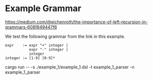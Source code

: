 # Example Grammar 
https://medium.com/@eichenroth/the-importance-of-left-recursion-in-grammars-608f849447f6

We test the following grammar from the link in this example.
```
expr    := expr "+" integer |
           expr "-" integer |
           integer
integer := [1-9] [0-9]*
```

cargo run -- -s ./example_1/example_1.dsl -t example_1_parser -n example_1_parser
